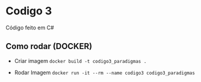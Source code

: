 # Codigo 3
Código feito em C#

## Como rodar (DOCKER)
- Criar imagem
`
docker build -t codigo3_paradigmas .
`

- Rodar Imagem
`
docker run -it --rm --name codigo3 codigo3_paradigmas
`